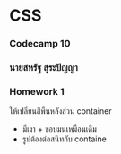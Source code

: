# CSS
### Codecamp 10
### นายสหรัฐ  สุระปัญญา
### Homework 1
ให้เปลี่ยนสีพื้นหลังส่วน container  
- มีเงา + ขอบมนเหมือนเดิม  
- รูปต้องต่อสนิทกับ containe